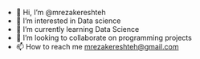 - 👋 Hi, I’m @mrezakereshteh
- 👀 I’m interested in Data science 
- 🌱 I’m currently learning Data Science 
- 💞️ I’m looking to collaborate on programming projects 
- 📫 How to reach me  mrezakereshteh@gmail.com 

<!---
mrezakereshteh/mrezakereshteh is a ✨ special ✨ repository because its `README.md` (this file) appears on your GitHub profile.
You can click the Preview link to take a look at your changes.
--->
